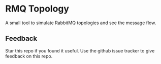 # RMQ Topology

A small tool to simulate RabbitMQ topologies and see the message flow.  

## Feedback
Star this repo if you found it useful. Use the github issue tracker to give feedback on this repo.